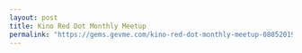 ```yaml
---
layout: post
title: Kino Red Dot Monthly Meetup
permalink: "https://gems.gevme.com/kino-red-dot-monthly-meetup-08052019"
---
```


